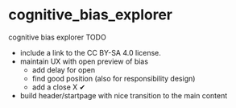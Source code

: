 # cognitive_bias_explorer
cognitive bias explorer
TODO
- include a link to the CC BY-SA 4.0 license.
- maintain UX with open preview of bias
    - add delay for open
    - find good position (also for responsibility design)
    - add a close X ✔
- build header/startpage with nice transition to the main content